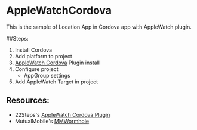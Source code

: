 # AppleWatchCordova

This is the sample of Location App in Cordova app with AppleWatch plugin. 

##Steps:
1. Install Cordova
2. Add platform to project
3. [AppleWatch Cordova](https://github.com/20steps/cordova-plugin-watch) Plugin install
4. Configure project 
    - AppGroup settings
5. Add AppleWatch Target in project


## Resources:
- 22Steps's [AppleWatch Cordova Plugin](https://github.com/20steps/cordova-plugin-watch)
- MutualMobile's [MMWormhole](https://github.com/mutualmobile/MMWormhole)
